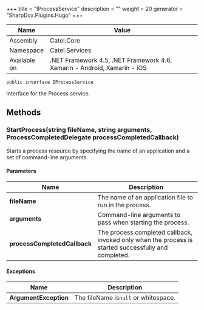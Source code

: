 

+++
title = "IProcessService" 
description = ""
weight = 20
generator = "SharpDox.Plugins.Hugo"
+++

Name|Value
---|---
Assembly|Catel.Core
Namespace|Catel.Services
Available on|.NET Framework 4.5, .NET Framework 4.6, Xamarin - Android, Xamarin - iOS

```
public interface IProcessService
```

Interface for the Process service.

## Methods

### StartProcess(string fileName, string arguments, ProcessCompletedDelegate processCompletedCallback)

Starts a process resource by specifying the name of an application and a set of command-line arguments.

#### Parameters

Name|Description
---|---
**fileName**|The name of an application file to run in the process.
**arguments**|Command-line arguments to pass when starting the process.
**processCompletedCallback**|The process completed callback, invoked only when the process is started successfully and completed.

#### Exceptions

Name|Description
---|---
**ArgumentException**|The fileName is`null` or whitespace.

